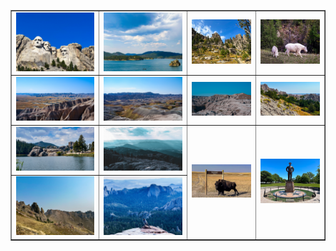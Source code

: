 <table align=center border="1">

<tr>

<td width="250"> <img src="../pics/sd_001.jpg" width="240" border=0 alt=""></img> </td>
<td width="250"> <img src="../pics/sd_002.jpg" width="240" border=0 alt=""></img> </td>
<td width="190"> <img src="../pics/sd_003.jpg" width="180" border=0 alt=""></img> </td>
<td width="190"> <img src="../pics/sd_004.jpg" width="180" border=0 alt=""></img> </td>

</tr>

<tr>

<td width="250"> <img src="../pics/sd_101.jpg" width="240" border=0 alt=""></img> </td>
<td width="250"> <img src="../pics/sd_102.jpg" width="240" border=0 alt=""></img> </td>
<td width="190"> <img src="../pics/sd_103.jpg" width="180" border=0 alt=""></img> </td>
<td width="190"> <img src="../pics/sd_104.jpg" width="180" border=0 alt=""></img> </td>

</tr>

<tr>

<td width="250"> <img src="../pics/sd_201.jpg" width="240" border=0 alt=""></img> </td>
<td width="250"> <img src="../pics/sd_202.jpg" width="240" border=0 alt=""></img> </td>
<td width="190" rowspan="0"> <img src="../pics/sd_203.jpg" width="180" border=0 alt=""></img> </td>
<td width="190" rowspan="0"> <img src="../pics/ks_204.jpg" width="180" border=0 alt=""></img> </td>

</tr>

<tr>

<td width="250"> <img src="../pics/sd_301.jpg" width="240" border=0 alt=""></img> </td>
<td width="250"> <img src="../pics/sd_302.jpg" width="240" border=0 alt=""></img> </td>

</tr>

</table>